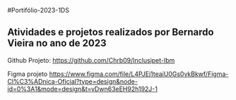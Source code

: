 
#Portifólio-2023-1DS
## Atividades e projetos realizados por Bernardo Vieira no ano de 2023

Github Projeto:
https://github.com/Chrb09/Inclusipet-Ibm

Figma projeto
https://www.figma.com/file/L4PJEj1teaiU0Gs0vkBkwf/Figma-Cl%C3%ADnica-Oficial?type=design&node-id=0%3A1&mode=design&t=vDwn63eEH92h192J-1

